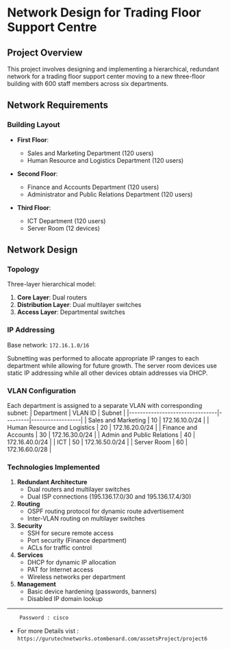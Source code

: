 # Network Design for Trading Floor Support Centre

## Project Overview
This project involves designing and implementing a hierarchical, redundant network for a trading floor support center moving to a new three-floor building with 600 staff members across six departments.

## Network Requirements

### Building Layout
- **First Floor**:
  - Sales and Marketing Department (120 users)
  - Human Resource and Logistics Department (120 users)
  
- **Second Floor**:
  - Finance and Accounts Department (120 users)
  - Administrator and Public Relations Department (120 users)
  
- **Third Floor**:
  - ICT Department (120 users)
  - Server Room (12 devices)

## Network Design

### Topology
Three-layer hierarchical model:
1. **Core Layer**: Dual routers
2. **Distribution Layer**: Dual multilayer switches
3. **Access Layer**: Departmental switches

### IP Addressing
   Base network: `172.16.1.0/16`
   
   Subnetting was performed to allocate appropriate IP ranges to each department while allowing for future growth. The server room devices use static IP addressing while all other devices obtain addresses via DHCP.

### VLAN Configuration
   Each department is assigned to a separate VLAN with corresponding subnet:
| Department                     | VLAN ID | Subnet           |
|--------------------------------|---------|------------------|
| Sales and Marketing            | 10      | 172.16.10.0/24   |
| Human Resource and Logistics    | 20      | 172.16.20.0/24   |
| Finance and Accounts           | 30      | 172.16.30.0/24   |
| Admin and Public Relations     | 40      | 172.16.40.0/24   |
| ICT                            | 50      | 172.16.50.0/24   |
| Server Room                    | 60      | 172.16.60.0/28   |

### Technologies Implemented
1. **Redundant Architecture**
    - Dual routers and multilayer switches
    - Dual ISP connections (195.136.17.0/30 and 195.136.17.4/30)
2. **Routing**
    - OSPF routing protocol for dynamic route advertisement
    - Inter-VLAN routing on multilayer switches
3. **Security**
    - SSH for secure remote access
    - Port security (Finance department)
    - ACLs for traffic control
4. **Services**
    - DHCP for dynamic IP allocation
    - PAT for Internet access
    - Wireless networks per department
5. **Management**
    - Basic device hardening (passwords, banners)
    - Disabled IP domain lookup

---
```bash
    Password : cisco
```


- For more Details vist :
`https://gurutechnetworks.otombenard.com/assetsProject/project6`


